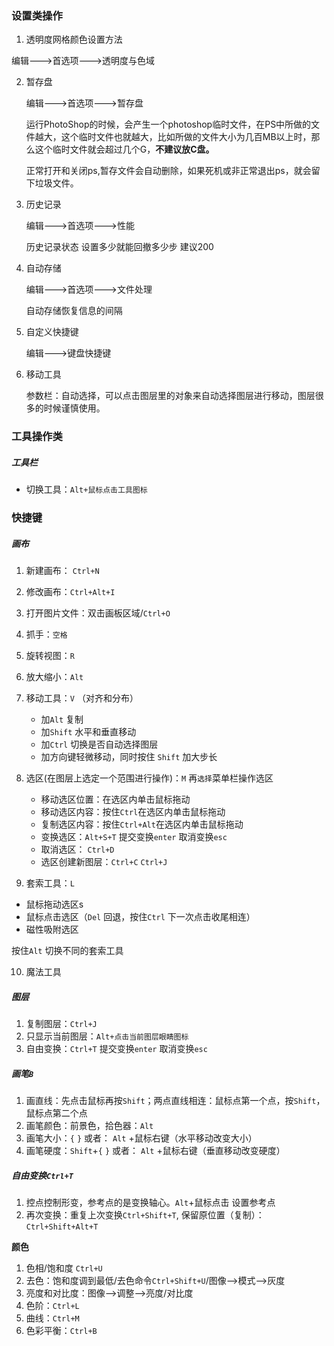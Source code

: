 ### 设置类操作

1.  透明度网格颜色设置方法

   编辑--->首选项--->透明度与色域
   
2.  暂存盘

    编辑--->首选项--->暂存盘

    运行PhotoShop的时候，会产生一个photoshop临时文件，在PS中所做的文件越大，这个临时文件也就越大，比如所做的文件大小为几百MB以上时，那么这个临时文件就会超过几个G，**不建议放C盘。**

    正常打开和关闭ps,暂存文件会自动删除，如果死机或非正常退出ps，就会留下垃圾文件。

3.  历史记录

    编辑--->首选项--->性能

    历史记录状态 设置多少就能回撤多少步 建议200

4.  自动存储

    编辑--->首选项--->文件处理

    自动存储恢复信息的间隔

5.  自定义快捷键

    编辑--->键盘快捷键

6.  移动工具

    参数栏：自动选择，可以点击图层里的对象来自动选择图层进行移动，图层很多的时候谨慎使用。

### 工具操作类

##### 工具栏

- 切换工具：`Alt+鼠标点击工具图标`

### 快捷键

##### 画布

1. 新建画布： `Ctrl+N`

2. 修改画布：`Ctrl+Alt+I`

3. 打开图片文件：双击画板区域/`Ctrl+O`

4. 抓手：`空格`

5. 旋转视图：`R`

6. 放大缩小：`Alt`

7. 移动工具：`V`    （对齐和分布）
   - 加`Alt`       复制
   - 加`Shift`  水平和垂直移动 
   - 加`Ctrl`    切换是否自动选择图层
   - 加方向键轻微移动，同时按住 `Shift` 加大步长
   
8. 选区(在图层上选定一个范围进行操作)：`M`      再`选择`菜单栏操作选区

   - 移动选区位置：在选区内单击鼠标拖动
   - 移动选区内容：按住`Ctrl`在选区内单击鼠标拖动
   - 复制选区内容：按住`Ctrl+Alt`在选区内单击鼠标拖动
   - 变换选区：`Alt+S+T`    提交变换`enter`  取消变换`esc`
   - 取消选区： `Ctrl+D`
   - 选区创建新图层：`Ctrl+C`    `Ctrl+J`

9.  套索工具：`L`

   - 鼠标拖动选区s
   - 鼠标点击选区（`Del` 回退，按住`Ctrl` 下一次点击收尾相连）
   - 磁性吸附选区

   按住`Alt` 切换不同的套索工具

10. 魔法工具

##### 图层

1. 复制图层：`Ctrl+J`
2. 只显示当前图层：`Alt+点击当前图层眼睛图标`
3. 自由变换：`Ctrl+T`    提交变换`enter`  取消变换`esc`

##### 画笔`B`

1. 画直线：先点击鼠标再按`Shift`；两点直线相连：鼠标点第一个点，按`Shift`，鼠标点第二个点
2. 画笔颜色：前景色，拾色器：`Alt`
3. 画笔大小：`{` `}`      或者： `Alt` +鼠标右键（水平移动改变大小）
4. 画笔硬度：`Shift`+`{` `}`      或者： `Alt` +鼠标右键（垂直移动改变硬度）

##### 自由变换`Ctrl+T`

1. 控点控制形变，参考点的是变换轴心。`Alt`+鼠标点击 设置参考点
2. 再次变换：重复上次变换`Ctrl+Shift+T`, 保留原位置（复制）：`Ctrl+Shift+Alt+T`

**颜色**

1. 色相/饱和度 `Ctrl+U`
2. 去色：饱和度调到最低/去色命令`Ctrl+Shift+U`/图像-->模式-->灰度
3. 亮度和对比度：图像-->调整-->亮度/对比度
4. 色阶：`Ctrl+L`
5. 曲线：`Ctrl+M`
6. 色彩平衡：`Ctrl+B`